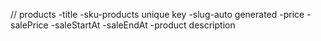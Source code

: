 // products
-title
-sku-products unique key
-slug-auto generated
-price
-salePrice
-saleStartAt
-saleEndAt
-product description
